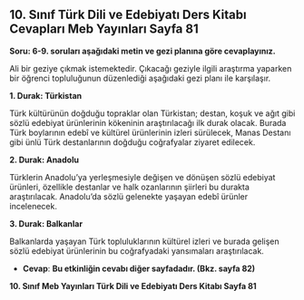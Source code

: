 ## 10. Sınıf Türk Dili ve Edebiyatı Ders Kitabı Cevapları Meb Yayınları Sayfa 81

**Soru: 6-9. soruları aşağıdaki metin ve gezi planına göre cevaplayınız.**

Ali bir geziye çıkmak istemektedir. Çıkacağı geziyle ilgili araştırma yaparken bir öğrenci topluluğunun düzenlediği aşağıdaki gezi planı ile karşılaşır.

**1. Durak: Türkistan**

Türk kültürünün doğduğu topraklar olan Türkistan; destan, koşuk ve ağıt gibi sözlü edebiyat ürünlerinin kökeninin araştırılacağı ilk durak olacak. Burada Türk boylarının edebî ve kültürel ürünlerinin izleri sürülecek, Manas Destanı gibi ünlü Türk destanlarının doğduğu coğrafyalar ziyaret edilecek.

**2. Durak: Anadolu**

Türklerin Anadolu’ya yerleşmesiyle değişen ve dönüşen sözlü edebiyat ürünleri, özellikle destanlar ve halk ozanlarının şiirleri bu durakta araştırılacak. Anadolu’da sözlü gelenekte yaşayan edebî ürünler incelenecek.

**3. Durak: Balkanlar**

Balkanlarda yaşayan Türk topluluklarının kültürel izleri ve burada gelişen sözlü edebiyat ürünlerinin bu coğrafyadaki yansımaları araştırılacak.

* **Cevap**: **Bu etkinliğin cevabı diğer sayfadadır. (Bkz. sayfa 82)**

**10. Sınıf Meb Yayınları Türk Dili ve Edebiyatı Ders Kitabı Sayfa 81**